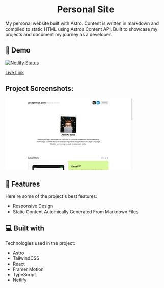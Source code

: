 <h1 align="center" id="title">Personal Site</h1>

<p id="description">My personal website built with Astro. Content is written in markdown and compiled to static HTML using Astros Content API. Built to showcase my projects and document my journey as a developer.</p>

<h2>🚀 Demo</h2>

[![Netlify Status](https://api.netlify.com/api/v1/badges/431fc72a-f40b-4cef-92af-ccafd6cbb204/deploy-status)](https://app.netlify.com/sites/kaleidoscopic-muffin-f9f040/deploys)

[Live Link](https://josephrisk.com/)

<h2>Project Screenshots:</h2>

<img src="https://github.com/j0srisk/personal-site/blob/main/src/assets/projects/personal-site.png?raw=true" alt="project-screenshot" width="400" height="auto">
  
<h2>🧐 Features</h2>

Here're some of the project's best features:

*   Responsive Design
*   Static Content Automically Generated From Markdown Files
  
<h2>💻 Built with</h2>

Technologies used in the project:

*   Astro
*   TailwindCSS
*   React
*   Framer Motion
*   TypeScript
*   Netlify
